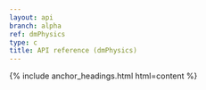 ```yaml
---
layout: api
branch: alpha
ref: dmPhysics
type: c
title: API reference (dmPhysics)
---
```

{% include anchor_headings.html html=content %}